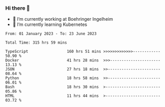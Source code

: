 ### Hi there 👋
- 🔭 I’m currently working at Boehringer Ingelheim
- 🌱 I’m currently learning Kubernetes

 
<!--START_SECTION:waka-->

```text
From: 01 January 2023 - To: 23 June 2023

Total Time: 315 hrs 59 mins

TypeScript                 160 hrs 51 mins >>>>>>>>>>>>>------------   50.90 %
Docker                     41 hrs 28 mins  >>>----------------------   13.13 %
JSON                       27 hrs 18 mins  >>-----------------------   08.64 %
Python                     18 hrs 58 mins  >>-----------------------   06.01 %
Bash                       18 hrs 30 mins  >------------------------   05.86 %
HTML                       11 hrs 44 mins  >------------------------   03.72 %
```

<!--END_SECTION:waka-->

 
